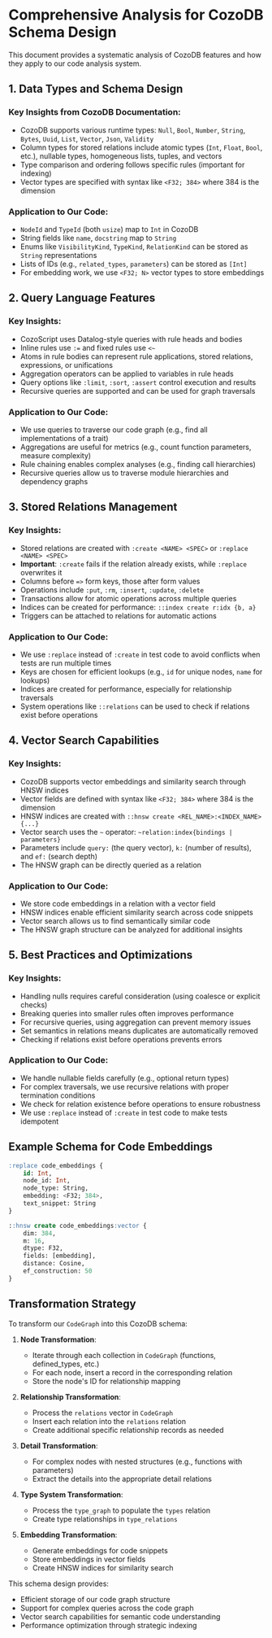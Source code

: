 # Comprehensive Analysis for CozoDB Schema Design

This document provides a systematic analysis of CozoDB features and how they apply to our code analysis system.

## 1. Data Types and Schema Design

### Key Insights from CozoDB Documentation:
- CozoDB supports various runtime types: `Null`, `Bool`, `Number`, `String`, `Bytes`, `Uuid`, `List`, `Vector`, `Json`, `Validity`
- Column types for stored relations include atomic types (`Int`, `Float`, `Bool`, etc.), nullable types, homogeneous lists, tuples, and vectors
- Type comparison and ordering follows specific rules (important for indexing)
- Vector types are specified with syntax like `<F32; 384>` where 384 is the dimension

### Application to Our Code:
- `NodeId` and `TypeId` (both `usize`) map to `Int` in CozoDB
- String fields like `name`, `docstring` map to `String`
- Enums like `VisibilityKind`, `TypeKind`, `RelationKind` can be stored as `String` representations
- Lists of IDs (e.g., `related_types`, `parameters`) can be stored as `[Int]`
- For embedding work, we use `<F32; N>` vector types to store embeddings

## 2. Query Language Features

### Key Insights:
- CozoScript uses Datalog-style queries with rule heads and bodies
- Inline rules use `:=` and fixed rules use `<~`
- Atoms in rule bodies can represent rule applications, stored relations, expressions, or unifications
- Aggregation operators can be applied to variables in rule heads
- Query options like `:limit`, `:sort`, `:assert` control execution and results
- Recursive queries are supported and can be used for graph traversals

### Application to Our Code:
- We use queries to traverse our code graph (e.g., find all implementations of a trait)
- Aggregations are useful for metrics (e.g., count function parameters, measure complexity)
- Rule chaining enables complex analyses (e.g., finding call hierarchies)
- Recursive queries allow us to traverse module hierarchies and dependency graphs

## 3. Stored Relations Management

### Key Insights:
- Stored relations are created with `:create <NAME> <SPEC>` or `:replace <NAME> <SPEC>`
- **Important**: `:create` fails if the relation already exists, while `:replace` overwrites it
- Columns before `=>` form keys, those after form values
- Operations include `:put`, `:rm`, `:insert`, `:update`, `:delete`
- Transactions allow for atomic operations across multiple queries
- Indices can be created for performance: `::index create r:idx {b, a}`
- Triggers can be attached to relations for automatic actions

### Application to Our Code:
- We use `:replace` instead of `:create` in test code to avoid conflicts when tests are run multiple times
- Keys are chosen for efficient lookups (e.g., `id` for unique nodes, `name` for lookups)
- Indices are created for performance, especially for relationship traversals
- System operations like `::relations` can be used to check if relations exist before operations

## 4. Vector Search Capabilities

### Key Insights:
- CozoDB supports vector embeddings and similarity search through HNSW indices
- Vector fields are defined with syntax like `<F32; 384>` where 384 is the dimension
- HNSW indices are created with `::hnsw create <REL_NAME>:<INDEX_NAME> {...}`
- Vector search uses the `~` operator: `~relation:index{bindings | parameters}`
- Parameters include `query:` (the query vector), `k:` (number of results), and `ef:` (search depth)
- The HNSW graph can be directly queried as a relation

### Application to Our Code:
- We store code embeddings in a relation with a vector field
- HNSW indices enable efficient similarity search across code snippets
- Vector search allows us to find semantically similar code
- The HNSW graph structure can be analyzed for additional insights

## 5. Best Practices and Optimizations

### Key Insights:
- Handling nulls requires careful consideration (using coalesce or explicit checks)
- Breaking queries into smaller rules often improves performance
- For recursive queries, using aggregation can prevent memory issues
- Set semantics in relations means duplicates are automatically removed
- Checking if relations exist before operations prevents errors

### Application to Our Code:
- We handle nullable fields carefully (e.g., optional return types)
- For complex traversals, we use recursive relations with proper termination conditions
- We check for relation existence before operations to ensure robustness
- We use `:replace` instead of `:create` in test code to make tests idempotent

## Example Schema for Code Embeddings

```sql
:replace code_embeddings {
    id: Int, 
    node_id: Int, 
    node_type: String, 
    embedding: <F32; 384>, 
    text_snippet: String
}

::hnsw create code_embeddings:vector {
    dim: 384,
    m: 16,
    dtype: F32,
    fields: [embedding],
    distance: Cosine,
    ef_construction: 50
}
```

## Transformation Strategy

To transform our `CodeGraph` into this CozoDB schema:

1. **Node Transformation**:
   - Iterate through each collection in `CodeGraph` (functions, defined_types, etc.)
   - For each node, insert a record in the corresponding relation
   - Store the node's ID for relationship mapping

2. **Relationship Transformation**:
   - Process the `relations` vector in `CodeGraph`
   - Insert each relation into the `relations` relation
   - Create additional specific relationship records as needed

3. **Detail Transformation**:
   - For complex nodes with nested structures (e.g., functions with parameters)
   - Extract the details into the appropriate detail relations

4. **Type System Transformation**:
   - Process the `type_graph` to populate the `types` relation
   - Create type relationships in `type_relations`

5. **Embedding Transformation**:
   - Generate embeddings for code snippets
   - Store embeddings in vector fields
   - Create HNSW indices for similarity search

This schema design provides:
- Efficient storage of our code graph structure
- Support for complex queries across the code graph
- Vector search capabilities for semantic code understanding
- Performance optimization through strategic indexing
